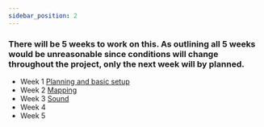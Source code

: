 ```yaml
---
sidebar_position: 2
---
```


### There will be 5 weeks to work on this. As outlining all 5 weeks would be unreasonable since conditions will change throughout the project, only the next week will by planned.

- Week 1 [Planning and basic setup](PLANNING%20AND%20BASIC%20SETUP)
- Week 2 [Mapping](Mapping)
- Week 3 [Sound](Sound)
- Week 4 
- Week 5

